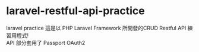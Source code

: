 # laravel-restful-api-practice
laravel practice
這是以 PHP Laravel Framework 所開發的CRUD Restful API 練習用程式!  
API 部分套用了 Passport OAuth2